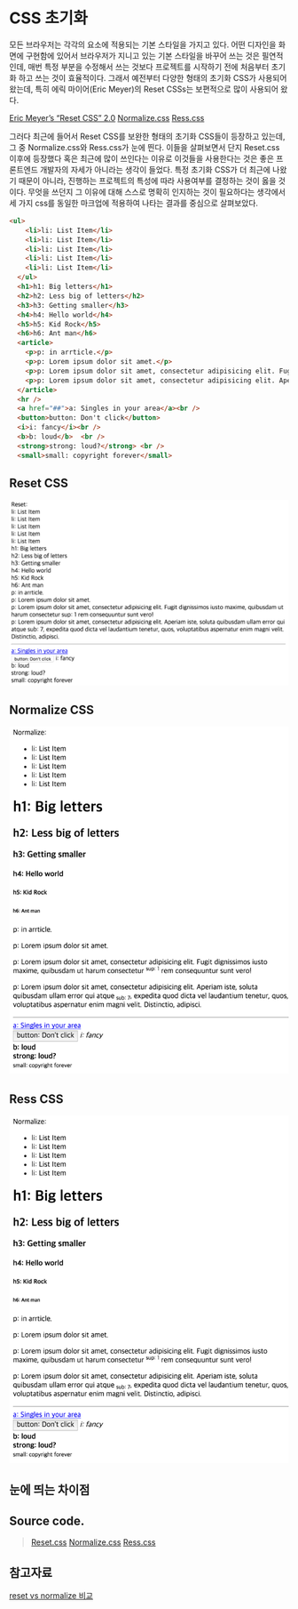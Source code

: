 # CSS 초기화

모든 브라우저는 각각의 요소에 적용되는 기본 스타일을 가지고 있다. 어떤 디자인을 화면에 구현함에 있어서 브라우저가 지니고 있는 기본 스타일을 바꾸어 쓰는 것은 필연적인데, 매번 특정 부분을 수정해서 쓰는 것보다 프로젝트를 시작하기 전에 처음부터 초기화 하고 쓰는 것이 효율적이다. 그래서 예전부터 다양한 형태의 초기화 CSS가 사용되어 왔는데, 특히 에릭 마이어(Eric Meyer)의 Reset CSSs는 보편적으로 많이 사용되어 왔다.


[Eric Meyer’s “Reset CSS” 2.0](http://cssreset.com/scripts/eric-meyer-reset-css/)
[Normalize.css](https://necolas.github.io/normalize.css/)
[Ress.css](https://github.com/filipelinhares/ress)

그러다 최근에 들어서 Reset CSS를 보완한 형태의 초기화 CSS들이 등장하고 있는데, 그 중 Normalize.css와 Ress.css가 눈에 띈다. 이들을 살펴보면서 단지 Reset.css 이후에 등장했다 혹은 최근에 많이 쓰인다는 이유로 이것들을 사용한다는 것은 좋은 프론트엔드 개발자의 자세가 아니라는 생각이 들었다. 특정 초기화 CSS가 더 최근에 나왔기 때문이 아니라, 진행하는 프로젝트의 특성에 따라 사용여부를 결정하는 것이 옳을 것이다. 무엇을 쓰던지 그 이유에 대해 스스로 명확히 인지하는 것이 필요하다는 생각에서 세 가지 css를 동일한 마크업에 적용하여 나타는 결과를 중심으로 살펴보았다. 

```html
<ul>
    <li>li: List Item</li>
    <li>li: List Item</li>
    <li>li: List Item</li>
    <li>li: List Item</li>
    <li>li: List Item</li>
  </ul>
  <h1>h1: Big letters</h1>
  <h2>h2: Less big of letters</h2>
  <h3>h3: Getting smaller</h3>  
  <h4>h4: Hello world</h4>  
  <h5>h5: Kid Rock</h5>  
  <h6>h6: Ant man</h6>  
  <article>
    <p>p: in arrticle.</p>
    <p>p: Lorem ipsum dolor sit amet.</p>
    <p>p: Lorem ipsum dolor sit amet, consectetur adipisicing elit. Fugit dignissimos iusto maxime, quibusdam ut harum consectetur <sup>sup: 1</sup> rem consequuntur sunt vero!</p>
    <p>p: Lorem ipsum dolor sit amet, consectetur adipisicing elit. Aperiam iste, soluta quibusdam ullam error qui atque <sub>sub: 7</sub>, expedita quod dicta vel laudantium tenetur, quos, voluptatibus aspernatur enim magni velit. Distinctio, adipisci.</p>    
  </article>
  <hr />
  <a href="##">a: Singles in your area</a><br />
  <button>button: Don't click</button>
  <i>i: fancy</i><br />
  <b>b: loud</b>  <br />
  <strong>strong: loud?</strong> <br />
  <small>small: copyright forever</small>
```

## Reset CSS
![Reset.css Result](https://github.com/eatdesignlove/TIL/blob/master/MarkupXStyling/css-initialization/images/reset.png)


## Normalize CSS
![Normalize Result](https://github.com/eatdesignlove/TIL/blob/master/MarkupXStyling/css-initialization/images/normalize.png)


## Ress CSS
![Normalize Result](https://github.com/eatdesignlove/TIL/blob/master/MarkupXStyling/css-initialization/images/normalize.png)


## 눈에 띄는 차이점


## Source code.
>[Reset.css](./reset-css.md)
[Normalize.css](./normalize-css.md)
[Ress.css](./ress-css.md)

## 참고자료
[reset vs normalize 비교](https://codepen.io/zachwolf/pen/bdZMZj/)

